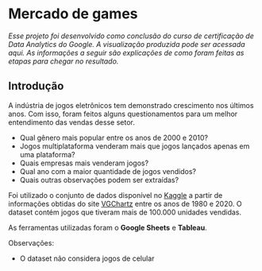 # Mercado de games

*Esse projeto foi desenvolvido como conclusão do curso de certificação de Data Analytics do Google. A visualização produzida pode ser acessada aqui. As informações a seguir são explicações de como foram feitas as etapas para chegar no resultado.*

## Introdução

A indústria de jogos eletrônicos tem demonstrado crescimento nos últimos anos. Com isso, foram feitos alguns questionamentos para um melhor entendimento das vendas desse setor. 

- Qual gênero mais popular entre os anos de 2000 e 2010?
- Jogos multiplataforma venderam mais que jogos lançados apenas em uma plataforma?
- Quais empresas mais venderam jogos?
- Qual ano com a maior quantidade de jogos vendidos?
- Quais outras observações podem ser extraídas?

Foi utilizado o conjunto de dados disponível no [Kaggle](https://www.kaggle.com/datasets/gregorut/videogamesales) a partir de informações obtidas do site [VGChartz](https://www.vgchartz.com/) entre os anos de 1980 e 2020. O dataset contém jogos que tiveram mais de 100.000 unidades vendidas.

As ferramentas utilizadas foram o **Google Sheets** e **Tableau**.

Observações:

- O dataset não considera jogos de celular
